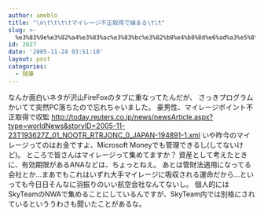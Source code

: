 ```yaml
---
author: ameblo
title: "\n\t\t\t\tマイレージ不正取得で捕まる\t\t"
slug: >-
  %e3%83%9e%e3%82%a4%e3%83%ac%e3%83%bc%e3%82%b8%e4%b8%8d%e6%ad%a3%e5%8f%96%e5%be%97%e3%81%a7%e6%8d%95%e3%81%be%e3%82%8b
id: 2627
date: '2005-11-24 03:51:10'
layout: post
categories:
  - 随筆
---
```


なんか面白いネタが沢山FireFoxのタブに重なってたんだが、 さっきプログラムかいてて突然PC落ちたので忘れちゃいました。 豪男性、マイレージポイント不正取得で収監 http://today.reuters.co.jp/news/newsArticle.aspx?type=worldNews&storyID=2005-11-23T193627Z_01_NOOTR_RTRJONC_0_JAPAN-194891-1.xml いや昨今のマイレージってのはお金ですよ、Microsoft Moneyでも管理できるし(してないけど)。 ところで皆さんはマイレージって集めてますか？ 資産として考えたときに、有効期限があるANAなどは、ちょっとねえ。 あとは管財法適用になってる会社とか…まあでもこれはいずれ大手マイレージに吸収される運命だから…といっても今日日そんなに羽振りのいい航空会社なんてないし。 個人的にはSkyTeamのNWAで集めることにしているんですが、SkyTeam内では別格にされているといううわさも聞いたことがあるな。